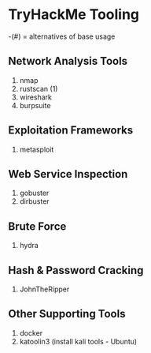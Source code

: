 # TryHackMe Tooling

-(#) = alternatives of base usage

## Network Analysis Tools

1. nmap
2. rustscan (1)
3. wireshark
4. burpsuite

## Exploitation Frameworks

1. metasploit 

## Web Service Inspection

1. gobuster
2. dirbuster

## Brute Force

1. hydra

## Hash & Password Cracking

1. JohnTheRipper

## Other Supporting Tools

1. docker
2. katoolin3 (install kali tools - Ubuntu)


